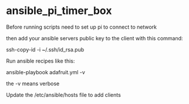 # ansible_pi_timer_box

Before running scripts need to set up pi to connect to network

then add your ansible servers public key to the client with this command:

ssh-copy-id -i ~/.ssh/id_rsa.pub <yourhost>


Run ansible recipes like this:

ansible-playbook adafruit.yml -v

the -v means verbose

Update the /etc/ansible/hosts file to add clients
